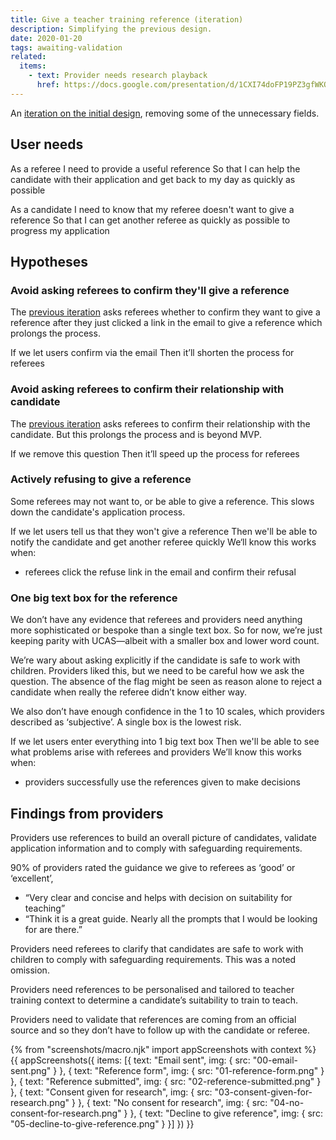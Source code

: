 ```yaml
---
title: Give a teacher training reference (iteration)
description: Simplifying the previous design.
date: 2020-01-20
tags: awaiting-validation
related:
  items:
    - text: Provider needs research playback
      href: https://docs.google.com/presentation/d/1CXI74doFP19PZ3gfWKOWNbcodeYa5q16DmEDGBmHBP4/
---
```

An [iteration on the initial design](/apply-for-teacher-training/give-a-reference), removing some of the unnecessary fields.

## User needs

As a referee
I need to provide a useful reference
So that I can help the candidate with their application and get back to my day as quickly as possible

As a candidate
I need to know that my referee doesn't want to give a reference
So that I can get another referee as quickly as possible to progress my application

## Hypotheses

### Avoid asking referees to confirm they'll give a reference

The [previous iteration](/apply-for-teacher-training/give-a-reference) asks referees whether to confirm they want to give a reference after  they just clicked a link in the email to give a reference which prolongs the process.

If we let users confirm via the email
Then it’ll shorten the process for referees

### Avoid asking referees to confirm their relationship with candidate

The [previous iteration](/apply-for-teacher-training/give-a-reference#start-page) asks referees to confirm their relationship with the candidate. But this prolongs the process and is beyond MVP.

If we remove this question
Then it’ll speed up the process for referees

### Actively refusing to give a reference

Some referees may not want to, or be able to give a reference. This slows down the candidate's application process.

If we let users tell us that they won't give a reference
Then we'll be able to notify the candidate and get another referee quickly
We‘ll know this works when:
- referees click the refuse link in the email and confirm their refusal

### One big text box for the reference

We don’t have any evidence that referees and providers need anything more sophisticated or bespoke than a single text box. So for now, we’re just keeping parity with UCAS—albeit with a smaller box and lower word count.

We’re wary about asking explicitly if the candidate is safe to work with children. Providers liked this, but we need to be careful how we ask the question. The absence of the flag might be seen as reason alone to reject a candidate when really the referee didn’t know either way.

We also don’t have enough confidence in the 1 to 10 scales, which providers described as ‘subjective’. A single box is the lowest risk.

If we let users enter everything into 1 big text box
Then we'll be able to see what problems arise with referees and providers
We’ll know this works when:
- providers successfully use the references given to make decisions

## Findings from providers

Providers use references to build an overall picture of candidates, validate application information and to comply with safeguarding requirements.

90% of providers rated the guidance we give to referees as ‘good’ or ‘excellent’,
- “Very clear and concise and helps with decision on suitability for teaching”
- “Think it is a great guide. Nearly all the prompts that I would be looking for are there.”

Providers need referees to clarify that candidates are safe to work with children to comply with safeguarding requirements. This was a noted omission.

Providers need references to be personalised and tailored to teacher training context to determine a candidate’s suitability to train to teach.

Providers need to validate that references are coming from an official source and so they don’t have to follow up with the candidate or referee.

{% from "screenshots/macro.njk" import appScreenshots with context %}
{{ appScreenshots({
  items: [{
      text: "Email sent",
      img: { src: "00-email-sent.png" }
    }, {
      text: "Reference form",
      img: { src: "01-reference-form.png" }
    }, {
      text: "Reference submitted",
      img: { src: "02-reference-submitted.png" }
    }, {
      text: "Consent given for research",
      img: { src: "03-consent-given-for-research.png" }
    }, {
      text: "No consent for research",
      img: { src: "04-no-consent-for-research.png" }
    }, {
      text: "Decline to give reference",
      img: { src: "05-decline-to-give-reference.png" }
    }]
}) }}
